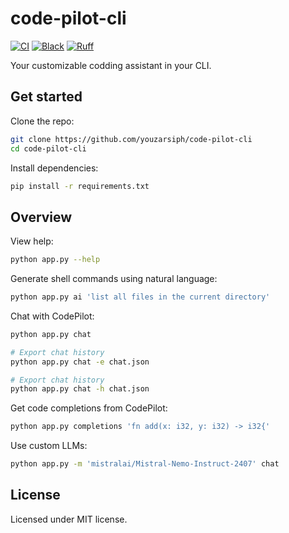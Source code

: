 # code-pilot-cli

[![CI](https://github.com/youzarsiph/code-pilot-cli/actions/workflows/ci.yml/badge.svg)](https://github.com/youzarsiph/code-pilot-cli/actions/workflows/ci.yml)
[![Black](https://github.com/youzarsiph/code-pilot-cli/actions/workflows/black.yml/badge.svg)](https://github.com/youzarsiph/code-pilot-cli/actions/workflows/black.yml)
[![Ruff](https://github.com/youzarsiph/code-pilot-cli/actions/workflows/ruff.yml/badge.svg)](https://github.com/youzarsiph/code-pilot-cli/actions/workflows/ruff.yml)

Your customizable codding assistant in your CLI.

## Get started

Clone the repo:

```bash
git clone https://github.com/youzarsiph/code-pilot-cli
cd code-pilot-cli
```

Install dependencies:

```bash
pip install -r requirements.txt
```

## Overview

View help:

```bash
python app.py --help
```

Generate shell commands using natural language:

```bash
python app.py ai 'list all files in the current directory'
```

Chat with CodePilot:

```bash
python app.py chat

# Export chat history
python app.py chat -e chat.json

# Export chat history
python app.py chat -h chat.json
```

Get code completions from CodePilot:

```bash
python app.py completions 'fn add(x: i32, y: i32) -> i32{'
```

Use custom LLMs:

```bash
python app.py -m 'mistralai/Mistral-Nemo-Instruct-2407' chat
```

## License

Licensed under MIT license.

